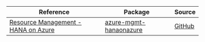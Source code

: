| Reference | Package | Source |
|---|---|---|
|[Resource Management - HANA on Azure](mgmt-hanaonazure-readme.md)|[azure-mgmt-hanaonazure](https://pypi.org/project/azure-mgmt-hanaonazure)|[GitHub](https://github.com/Azure/azure-sdk-for-python)|
